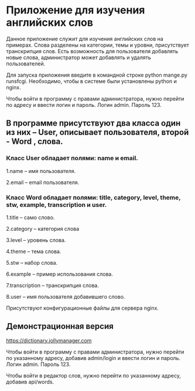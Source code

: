 # **Приложение для изучения английских слов**

  Данное приложение служит для изучения английских слов на примерах. Слова разделены на категории, темы и уровни, присутствует транскрипция слов. Есть возможность для пользователя добавлять новые слова, администратор может добавлять и удалять пользователей.
	
  Для запуска приложения введите в командной строке python mange.py runsfcgi.  Необходимо, чтобы в системе были установлены python и nginx.
	
  Чтобы войти в программу с правами администратора, нужно перейти по адресу  и ввести логин и пароль. Логин   admin. Пароль  123.

## В программе присутствуют два класса один из них – User, описывает пользователя, второй - Word , слова.

### Класс User обладает полями: name и email.

1.name – имя пользователя.

2.email – email пользователя.

### Класс Word обладает полями: title, category, level, theme, stw, example, transcription и user.

1.title – само слово.

2.category – категория слова 

3.level – уровень слова. 

4.theme – тема слова. 

5.stw – набор слова. 

6.example – пример использования слова. 

7.transcription – транскрипция слова. 

8.user – имя пользователя добавившего слово. 

Присутствуют конфигурационные файлы для сервера nginx.
## Демонстрационная версия
https://dictionary.jollymanager.com

Чтобы войти в программу с правами администратора, нужно перейти по указанному адресу, добавив admin/login   и ввести логин и пароль. Логин   admin. Пароль  123.

Чтобы войти в редактор слов, нужно перейти по указанному адресу, добавив api/words. 

